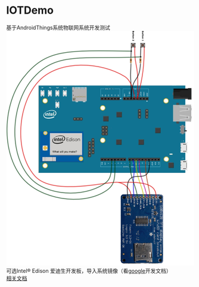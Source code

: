 # IOTDemo
基于AndroidThings系统物联网系统开发测试
![image](https://github.com/18337129968/IOTDemo/blob/master/photo/sample_schematics.png)<br>
可选Intel® Edison 爱迪生开发板，导入系统镜像（看[google](https://developer.android.google.cn/things/preview/download.html)开发文档）<br>
[相关文档](http://blog.csdn.net/xhf_123/article/details/53692392)
